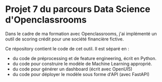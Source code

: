 # Projet 7 du parcours Data Science d'Openclassrooms

Dans le cadre de ma formation avec Openclassrooms, j'ai implémenté un outil de scoring crédit pour une société financière fictive.

Ce répository contient le code de cet outil. Il est séparé en :
- du code de préprocessing et de feature engineering, écrit en Python. 
- du code pour construire le modèle de Machine Learning approprié.
- du code pour générer un dashboard (écrit avec OpenUI5)
- du code pour déployer le modèle sous forme d'API (avec FastAPI)

